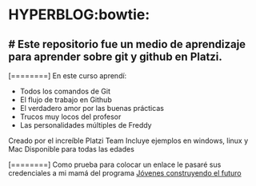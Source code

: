 # **HYPERBLOG**:bowtie:
## # Este repositorio fue un medio de aprendizaje para aprender sobre git y github en Platzi. 

[========]
En este curso aprendí: 
* Todos los comandos de Git
* El flujo de trabajo en Github
* El verdadero amor por las buenas prácticas
* Trucos muy locos del profesor
* Las personalidades múltiples de Freddy

Creado por el increíble Platzi Team 
Incluye ejemplos en windows, linux y Mac
Disponible para todas las edades 

[========]
Como prueba para colocar un enlace le pasaré sus credenciales a mi mamá del programa [Jóvenes construyendo el futuro](http://https://jovenesconstruyendoelfuturo.stps.gob.mx/ "Jóvenes construyendo el futuro")
